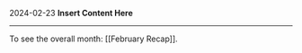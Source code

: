 2024-02-23
__Insert Content Here__
_______________________
To see the overall month: [[February Recap]].